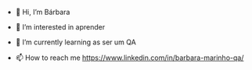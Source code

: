 - 👋 Hi, I’m  Bárbara
- 👀 I’m interested in  aprender 
- 🌱 I’m currently learning  as ser um QA

- 📫 How to reach me  https://www.linkedin.com/in/barbara-marinho-qa/

<!---
Barbaramarinh/Barbaramarinh is a ✨ special ✨ repository because its `README.md` (this file) appears on your GitHub profile.
You can click the Preview link to take a look at your changes.
--->
